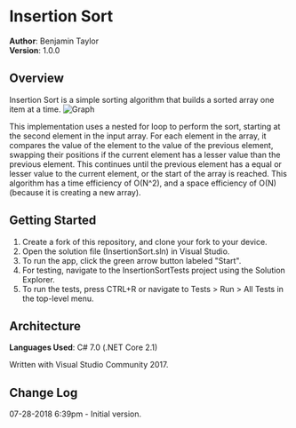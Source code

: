 # Insertion Sort
**Author**: Benjamin Taylor  
**Version**: 1.0.0

## Overview
<!-- Description -->
Insertion Sort is a simple sorting algorithm that builds a sorted array one item at a time.
![Graph](https://github.com/btaylor93/Data-Structures-and-Algorithms/raw/master/assets/insertionsort.png)
<!-- Implementation Notes -->
This implementation uses a nested for loop to perform the sort, starting at the second element in the input array. For each element in the array, it compares the value of the element to the value of the previous element, swapping their positions if the current element has a lesser value than the previous element. This continues until the previous element has a equal or lesser value to the current element, or the start of the array is reached. This algorithm has a time efficiency of O(N^2), and a space efficiency of O(N) (because it is creating a new array).

## Getting Started
1. Create a fork of this repository, and clone your fork to your device.  
2. Open the solution file (InsertionSort.sln) in Visual Studio.
3. To run the app, click the green arrow button labeled "Start".
4. For testing, navigate to the InsertionSortTests project using the Solution Explorer.
5. To run the tests, press CTRL+R or navigate to Tests > Run > All Tests in the top-level menu.

## Architecture
**Languages Used**: C# 7.0 (.NET Core 2.1)  

Written with Visual Studio Community 2017.

## Change Log
07-28-2018 6:39pm - Initial version.